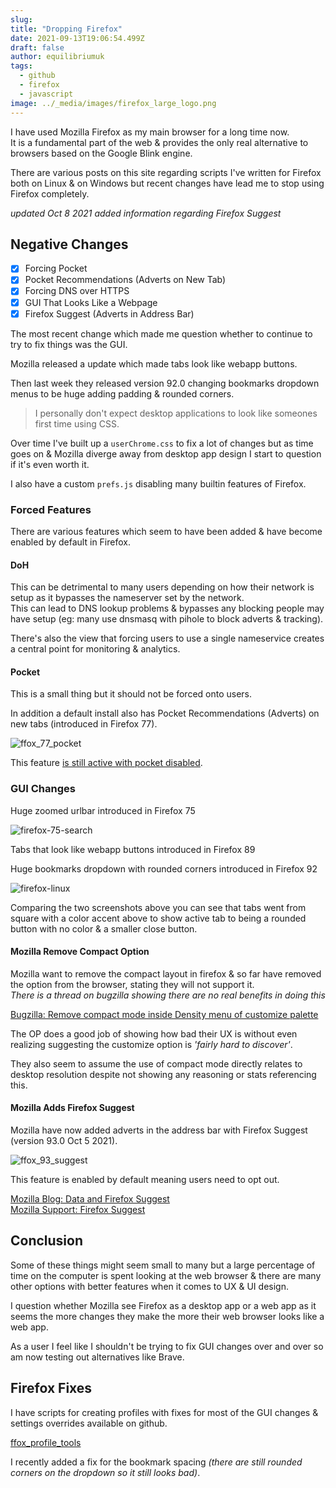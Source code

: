 ```yaml
---
slug:
title: "Dropping Firefox"
date: 2021-09-13T19:06:54.499Z
draft: false
author: equilibriumuk
tags:
  - github
  - firefox
  - javascript
image: ../_media/images/firefox_large_logo.png
---
```


I have used Mozilla Firefox as my main browser for a long time now.<br />
It is a fundamental part of the web & provides the only real alternative to browsers based on the Google Blink engine.

There are various posts on this site regarding scripts I've written for Firefox both on Linux & on Windows but recent changes have lead me to stop using Firefox completely.

*updated Oct 8 2021 added information regarding Firefox Suggest*

## Negative Changes

- [x] Forcing Pocket
- [x] Pocket Recommendations (Adverts on New Tab)
- [x] Forcing DNS over HTTPS
- [x] GUI That Looks Like a Webpage
- [x] Firefox Suggest (Adverts in Address Bar)

The most recent change which made me question whether to continue to try to fix things was the GUI.

Mozilla released a update which made tabs look like webapp buttons.

Then last week they released version 92.0 changing bookmarks dropdown menus to be huge adding padding & rounded corners.

> I personally don't expect desktop applications to look like someones first time using CSS.

Over time I've built up a `userChrome.css` to fix a lot of changes but as time goes on & Mozilla diverge away from desktop app design I start to question if it's even worth it.

I also have a  custom `prefs.js` disabling many builtin features of Firefox.

### Forced Features

There are various features which seem to have been added & have become enabled by default in Firefox.

#### DoH

This can be detrimental to many users depending on how their network is setup as it bypasses the nameserver set by the network.<br />
This can lead to DNS lookup problems & bypasses any blocking people may have setup (eg: many use dnsmasq with pihole to block adverts & tracking).

There's also the view that forcing users to use a single nameservice creates a central point for monitoring & analytics.

#### Pocket

This is a small thing but it should not be forced onto users.

In addition a default install also has Pocket Recommendations (Adverts) on new tabs (introduced in Firefox 77).

<p class="text-center"><img src="/media/images/2021/ffox_77_pocket.png" alt="ffox_77_pocket"></p>

This feature <a href="https://twitter.com/equilibriumuk/status/1310892618679816192/photo/1" aria-label="equilibriumuk on twitter" target="_blank" rel="noopener noreferrer">is still active with pocket disabled</a>.

### GUI Changes

Huge zoomed urlbar introduced in Firefox 75

<p class="text-center"><img src="/media/images/2021/ffox_75_search.png" alt="firefox-75-search"></p>

Tabs that look like webapp buttons introduced in Firefox 89

Huge bookmarks dropdown with rounded corners introduced in Firefox 92

<p class="text-center"><img src="/media/images/2021/ffox_newtab.png" alt="firefox-linux"></p>

Comparing the two screenshots above you can see that tabs went from square with a color accent above to show active tab to being a rounded button with no color & a smaller close button.

#### Mozilla Remove Compact Option

Mozilla want to remove the compact layout in firefox & so far have removed the option from the browser, stating they will not support it.<br />
*There is a thread on bugzilla showing there are no real benefits in doing this*

<i class="fa-solid fa-link"></i> <a href="https://bugzilla.mozilla.org/show_bug.cgi?id=1693028" target="_blank" rel="noopener noreferrer">Bugzilla: Remove compact mode inside Density menu of customize palette</a>

The OP does a good job of showing how bad their UX is without even realizing suggesting the customize option is *'fairly hard to discover'*.

They also seem to assume the use of compact mode directly relates to desktop resolution despite not showing any reasoning or stats referencing this.

#### Mozilla Adds Firefox Suggest

Mozilla have now added adverts in the address bar with Firefox Suggest (version 93.0 Oct 5 2021).

<p class="text-center"><img src="/media/images/2021/ffox_93_suggest.png" alt="ffox_93_suggest"></p>

This feature is enabled by default meaning users need to opt out.

<i class="fa-solid fa-link"></i> <a href="https://blog.mozilla.org/data/2021/09/15/data-and-firefox-suggest/" target="_blank" rel="noopener noreferrer">Mozilla Blog: Data and Firefox Suggest</a><br /><i class="fa-solid fa-link"></i> <a href="https://support.mozilla.org/en-US/kb/navigate-web-faster-firefox-suggest" target="_blank" rel="noopener noreferrer">Mozilla Support: Firefox Suggest</a>


## Conclusion

Some of these things might seem small to many but a large percentage of time on the computer is spent looking at the web browser & there are many other options with better features when it comes to UX & UI design.

I question whether Mozilla see Firefox as a desktop app or a web app as it seems the more changes they make the more their web browser looks like a web app.

As a user I feel like I shouldn't be trying to fix GUI changes over and over so am now testing out alternatives like Brave.

## Firefox Fixes

I have scripts for creating profiles with fixes for most of the GUI changes & settings overrides available on github.

<a class="github" href="https://github.com/equk/ffox_profile_tools" aria-label="View on GitHub" target="_blank" rel="noopener noreferrer"><i class="fa-brands fa-github"></i> ffox_profile_tools</a>

I recently added a fix for the bookmark spacing *(there are still rounded corners on the dropdown so it still looks bad)*.